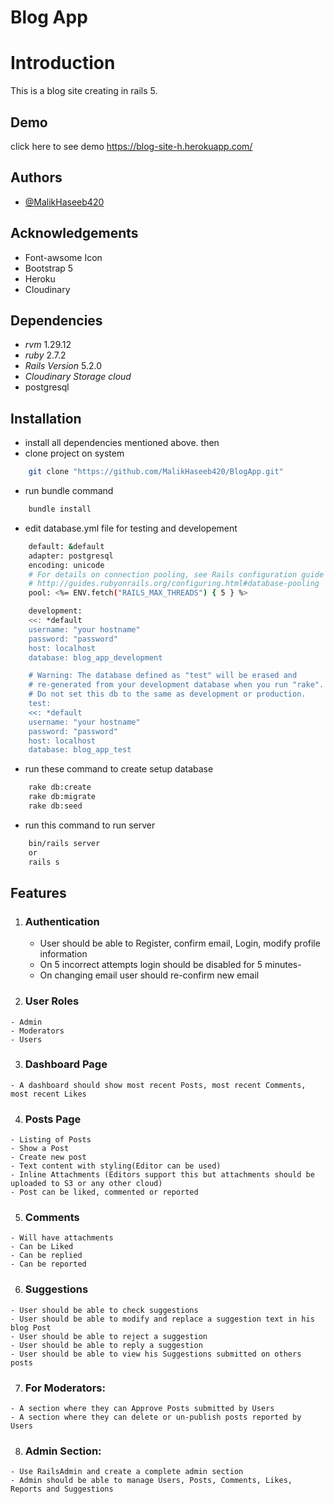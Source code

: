 # Blog App

# Introduction
This is a blog site creating in rails 5.
  



## Demo

click here to see demo
https://blog-site-h.herokuapp.com/

## Authors

- [@MalikHaseeb420](https://www.github.com/MalikHaseeb420)


## Acknowledgements

 - Font-awsome Icon
 - Bootstrap 5
 - Heroku 
 - Cloudinary


## Dependencies
- *rvm* 1.29.12
- *ruby* 2.7.2
- *Rails Version* 5.2.0
- *Cloudinary Storage cloud*
- postgresql
## Installation
- install all dependencies mentioned above. then
- clone project on system
```bash
    git clone "https://github.com/MalikHaseeb420/BlogApp.git"
```
- run bundle command
```bash
    bundle install
```
- edit database.yml file for testing and developement
```bash
    default: &default
    adapter: postgresql
    encoding: unicode
    # For details on connection pooling, see Rails configuration guide
    # http://guides.rubyonrails.org/configuring.html#database-pooling
    pool: <%= ENV.fetch("RAILS_MAX_THREADS") { 5 } %>

    development:
    <<: *default
    username: "your hostname"
    password: "password"
    host: localhost
    database: blog_app_development

    # Warning: The database defined as "test" will be erased and
    # re-generated from your development database when you run "rake".
    # Do not set this db to the same as development or production.
    test:
    <<: *default
    username: "your hostname"
    password: "password"
    host: localhost
    database: blog_app_test
```
- run these command to create setup database
```bash
    rake db:create
    rake db:migrate
    rake db:seed
```
- run this command to run server
```bash
    bin/rails server
    or
    rails s
```
## Features

1. ### Authentication
    - User should be able to Register, confirm email, Login, modify profile information
    - On 5 incorrect attempts login should be disabled for 5 minutes-
    - On changing email user should re-confirm new email
  2. ### User Roles
    - Admin
    - Moderators
    - Users
  3. ### Dashboard Page
    - A dashboard should show most recent Posts, most recent Comments, most recent Likes
  4. ### Posts Page
    - Listing of Posts
    - Show a Post
    - Create new post
    - Text content with styling(Editor can be used)
    - Inline Attachments (Editors support this but attachments should be uploaded to S3 or any other cloud)
    - Post can be liked, commented or reported
  5. ### Comments
    - Will have attachments
    - Can be Liked
    - Can be replied
    - Can be reported
  6. ### Suggestions
    - User should be able to check suggestions
    - User should be able to modify and replace a suggestion text in his blog Post
    - User should be able to reject a suggestion
    - User should be able to reply a suggestion
    - User should be able to view his Suggestions submitted on others posts
  7. ### For Moderators:
    - A section where they can Approve Posts submitted by Users
    - A section where they can delete or un-publish posts reported by Users
  8. ### Admin Section:
    - Use RailsAdmin and create a complete admin section
    - Admin should be able to manage Users, Posts, Comments, Likes, Reports and Suggestions

